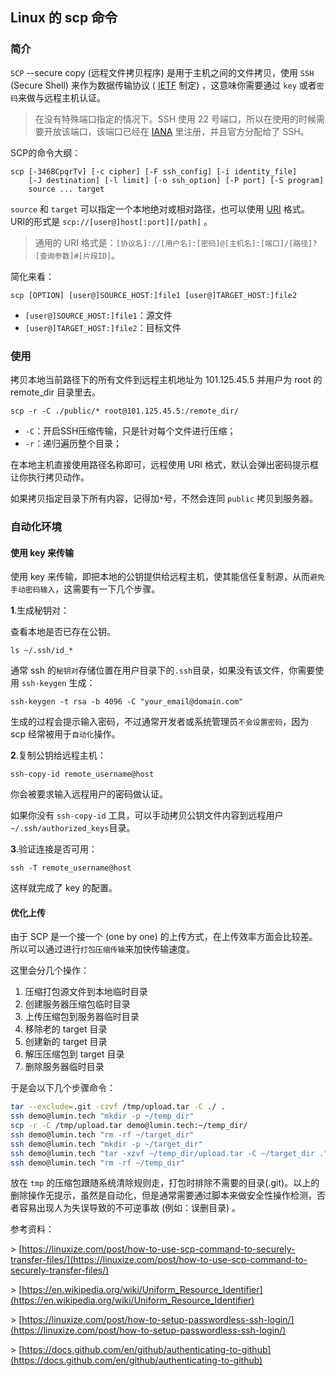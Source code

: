 ## Linux 的 scp 命令 
### 简介

 `SCP` --secure copy  (远程文件拷贝程序) 是用于主机之间的文件拷贝，使用 `SSH` (Secure Shell) 来作为数据传输协议 ( [IETF](https://tools.ietf.org/html/rfc4253) 制定) ，这意味你需要通过 `key` 或者`密码`来做与远程主机认证。

> 在没有特殊端口指定的情况下。SSH 使用 22 号端口，所以在使用的时候需要开放该端口，该端口已经在 [IANA](https://www.iana.org/) 里注册，并且官方分配给了 SSH。

SCP的命令大纲：

``` shell
scp [-346BCpqrTv] [-c cipher] [-F ssh_config] [-i identity_file]
    [-J destination] [-l limit] [-o ssh_option] [-P port] [-S program]
    source ... target
```

 `source` 和 `target` 可以指定一个本地绝对或相对路径，也可以使用 [URI](https://en.wikipedia.org/wiki/Uniform_Resource_Identifier) 格式。
URI的形式是 `scp://[user@]host[:port][/path]` 。

> 通用的 URI 格式是：`[协议名]://[用户名]:[密码]@[主机名]:[端口]/[路径]?[查询参数]#[片段ID]`。

简化来看：

``` shell
scp [OPTION] [user@]SOURCE_HOST:]file1 [user@]TARGET_HOST:]file2
```

* `[user@]SOURCE_HOST:]file1`：源文件
* `[user@]TARGET_HOST:]file2`：目标文件

### 使用

拷贝本地当前路径下的所有文件到远程主机地址为 101.125.45.5 并用户为 root 的 remote_dir 目录里去。

``` shell
scp -r -C ./public/* root@101.125.45.5:/remote_dir/
```

* `-C`：开启SSH压缩传输，只是针对每个文件进行压缩；
* `-r`：递归遍历整个目录；

在本地主机直接使用路径名称即可，远程使用 URI 格式，默认会弹出密码提示框让你执行拷贝动作。

如果拷贝指定目录下所有内容，记得加`*`号，不然会连同 `public` 拷贝到服务器。

### 自动化环境

#### 使用 key 来传输

使用 key 来传输，即把本地的公钥提供给远程主机，使其能信任复制源，从而`避免手动密码输入`，这需要有一下几个步骤。

**1**.生成秘钥对：

查看本地是否已存在公钥。

``` shell
ls ~/.ssh/id_*
```

通常 ssh 的`秘钥对`存储位置在用户目录下的`.ssh`目录，如果没有该文件，你需要使用 `ssh-keygen` 生成：

``` shell
ssh-keygen -t rsa -b 4096 -C "your_email@domain.com"
```

生成的过程会提示输入密码，不过通常开发者或系统管理员`不会设置密码`，因为 scp 经常被用于`自动化`操作。

**2**.复制公钥给远程主机：

``` shell
ssh-copy-id remote_username@host
```

你会被要求输入远程用户的密码做认证。

如果你没有 `ssh-copy-id` 工具，可以手动拷贝公钥文件内容到远程用户`~/.ssh/authorized_keys`目录。

**3**.验证连接是否可用：

``` shell
ssh -T remote_username@host
```

这样就完成了 key 的配置。

#### 优化上传

由于 SCP 是一个接一个 (one by one) 的上传方式，在上传效率方面会比较差。所以可以通过进行`打包压缩传输`来加快传输速度。

这里会分几个操作：

1. 压缩打包源文件到本地临时目录
2. 创建服务器压缩包临时目录
3. 上传压缩包到服务器临时目录
4. 移除老的 target 目录
5. 创建新的 target 目录
6. 解压压缩包到 target 目录
7. 删除服务器临时目录

于是会以下几个步骤命令：

``` bash
tar --exclude=.git -czvf /tmp/upload.tar -C ./ .
ssh demo@lumin.tech "mkdir -p ~/temp_dir"
scp -r -C /tmp/upload.tar demo@lumin.tech:~/temp_dir/
ssh demo@lumin.tech "rm -rf ~/target_dir"
ssh demo@lumin.tech "mkdir -p ~/target_dir"
ssh demo@lumin.tech "tar -xzvf ~/temp_dir/upload.tar -C ~/target_dir ."
ssh demo@lumin.tech "rm -rf ~/temp_dir"
```

放在 `tmp` 的压缩包跟随系统清除规则走，打包时排除不需要的目录(.git)。以上的删除操作无提示，虽然是自动化，但是通常需要通过脚本来做安全性操作检测，否者容易出现人为失误导致的不可逆事故 (例如：误删目录) 。

参考资料：

\> [https://linuxize.com/post/how-to-use-scp-command-to-securely-transfer-files/](https://linuxize.com/post/how-to-use-scp-command-to-securely-transfer-files/)

\> [https://en.wikipedia.org/wiki/Uniform_Resource_Identifier](https://en.wikipedia.org/wiki/Uniform_Resource_Identifier)

\> [https://linuxize.com/post/how-to-setup-passwordless-ssh-login/](https://linuxize.com/post/how-to-setup-passwordless-ssh-login/)

\> [https://docs.github.com/en/github/authenticating-to-github](https://docs.github.com/en/github/authenticating-to-github)

